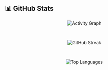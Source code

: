 ## 📊 GitHub Stats

<p align="center">
  <img 
    src="https://github-readme-activity-graph.vercel.app/graph?username=ls-prabhu&radius=16&theme=react&area=true" 
    alt="Activity Graph" 
  />
</p>
<br>
<p align="center">
  <img 
    src="https://nirzak-streak-stats.vercel.app/?user=ls-prabhu&theme=dark&hide_border=false" 
    alt="GitHub Streak" 
  />
</p>
<br>
<p align="center">
  <img 
    src="https://github-readme-stats.vercel.app/api/top-langs?username=ls-prabhu&locale=en&hide_title=false&layout=compact&card_width=900&langs_count=5&theme=dracula&hide_border=false" 
    alt="Top Languages" 
  />
</p>
